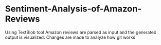 # Sentiment-Analysis-of-Amazon-Reviews

Using TextBlob tool Amazon reviews are parsed as input and the generated output is visualized.
Changes are made to analyze how git works
